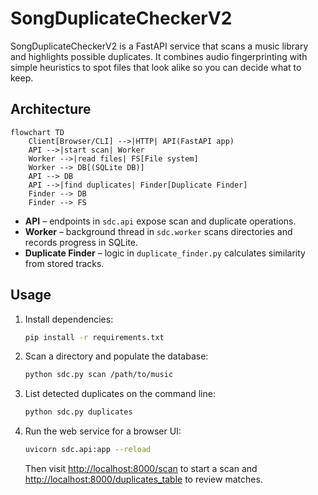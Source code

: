 # SongDuplicateCheckerV2

SongDuplicateCheckerV2 is a FastAPI service that scans a music library and highlights possible duplicates. It combines audio fingerprinting with simple heuristics to spot files that look alike so you can decide what to keep.

## Architecture

```mermaid
flowchart TD
    Client[Browser/CLI] -->|HTTP| API(FastAPI app)
    API -->|start scan| Worker
    Worker -->|read files| FS[File system]
    Worker --> DB[(SQLite DB)]
    API --> DB
    API -->|find duplicates| Finder[Duplicate Finder]
    Finder --> DB
    Finder --> FS
```

* **API** – endpoints in `sdc.api` expose scan and duplicate operations.
* **Worker** – background thread in `sdc.worker` scans directories and records progress in SQLite.
* **Duplicate Finder** – logic in `duplicate_finder.py` calculates similarity from stored tracks.

## Usage

1. Install dependencies:
   ```bash
   pip install -r requirements.txt
   ```
2. Scan a directory and populate the database:
   ```bash
   python sdc.py scan /path/to/music
   ```
3. List detected duplicates on the command line:
   ```bash
   python sdc.py duplicates
   ```
4. Run the web service for a browser UI:
   ```bash
   uvicorn sdc.api:app --reload
   ```
   Then visit [http://localhost:8000/scan](http://localhost:8000/scan) to start a scan and [http://localhost:8000/duplicates_table](http://localhost:8000/duplicates_table) to review matches.

